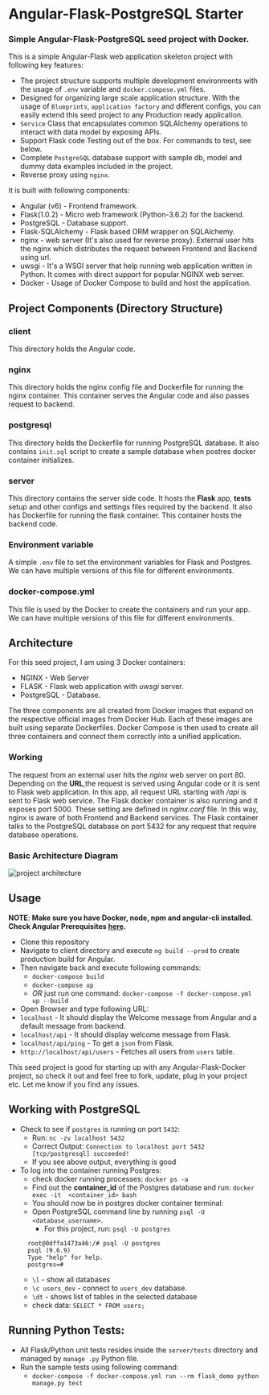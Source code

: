 # Angular-Flask-PostgreSQL Starter
### Simple Angular-Flask-PostgreSQL seed project with Docker.

This is a simple Angular-Flask web application skeleton project with following key 
features:
* The project structure supports multiple development environments with the usage of `.env` 
variable and `docker.compose.yml` files. 
* Designed for organizing large scale application structure. With the usage of `Blueprints`, 
`application factory` and different configs, you can easily extend this seed project to any 
Production ready application.
* `Service` Class that encapsulates common SQLAlchemy operations to interact with data model by 
exposing APIs.
* Support Flask code Testing out of the box. For commands to test, see below.
* Complete `PostgreSQL` database support with sample db, model and dummy data examples included in 
the project.
* Reverse proxy using `nginx`. 

It is built with following components:
* Angular (v6) - Frontend framework.
* Flask(1.0.2) - Micro web framework (Python-3.6.2) for the backend.
* PostgreSQL - Database support. 
* Flask-SQLAlchemy - Flask based ORM wrapper on SQLAlchemy.
* nginx - web server (It's also used for reverse proxy). External user hits the nginx which distributes the request between Frontend and Backend using url.
* uwsgi - It's a WSGI server that help running web application written in Python. It comes with direct support for popular NGINX web server.
* Docker - Usage of Docker Compose to build and host the application.

## Project Components (Directory Structure)

### client
This directory holds the Angular code.

### nginx
This directory holds the nginx config file and Dockerfile for running the nginx container. This container serves the Angular code and also passes request to backend.

### postgresql
This directory holds the Dockerfile for running PostgreSQL database. It also contains `init.sql` 
script to create a sample database when postres docker container initializes.

### server
This directory contains the server side code. It hosts the **Flask** app, **tests** setup and 
other configs and settings files required by the backend. It also has Dockerfile for running the 
flask container. This container hosts the backend code.

### Environment variable
A simple `.env` file to set the environment variables for Flask and Postgres. We can have multiple 
versions of this file for different environments.

### docker-compose.yml
This file is used by the Docker to create the containers and run your app. We can have multiple 
versions of this file for different environments.

## Architecture
For this seed project, I am using 3 Docker containers:
* NGINX - Web Server
* FLASK - Flask web application with *uwsgi* server.
* PostgreSQL - Database.

The three components are all created from Docker images that expand on the respective official 
images from Docker Hub. Each of these images are built using separate Dockerfiles. Docker Compose
 is then used to create all three containers and connect them correctly into a unified application.
 
### Working
The request from an external user hits the *nginx* web server on port 80. Depending on the 
__URL__,the request is served using Angular code or it is sent to Flask web application. In this 
app, all request URL starting with */api* is sent to Flask web service. The Flask docker 
container is also running and it exposes port 5000. These setting are defined in *nginx.conf* 
file. In this way, nginx is aware of both Frontend and Backend services. The Flask container 
talks to the PostgreSQL database on port 5432 for any request that require database operations. 

### Basic Architecture Diagram
![project architecture](https://github.com/Muserk-team/Angular-Flask-Postgres-Skeleton/blob/master/project_architecture.png)

## Usage
__NOTE__: **Make sure you have Docker, node, npm and angular-cli installed. Check Angular 
Prerequisites [here](https://github.com/angular/angular-cli#prerequisites).**
* Clone this repository
* Navigate to client directory and execute `ng build --prod` to create production build for Angular.
* Then navigate back and execute following commands:
  * `docker-compose build`
  * `docker-compose up`
  * *OR* just run one command: `docker-compose -f docker-compose.yml up --build`
 * Open Browser and type following URL:
  * `localhost` - It should display the Welcome message from Angular and a default message from 
  backend. 
  * `localhost/api` - It should display welcome message from Flask.
  * `localhost/api/ping` - To get a `json` from Flask.
  * `http://localhost/api/users` - Fetches all users from `users` table.

This seed project is good for starting up with any Angular-Flask-Docker project, so check it out and feel free to fork, update, plug in your project etc. Let me know if you find any issues.

## Working with PostgreSQL

* Check to see if `postgres` is running on port `5432`:
    * Run: `nc -zv localhost 5432`
    * Correct Output: `Connection to localhost port 5432 [tcp/postgresql] succeeded!`
    * If you see above output, everything is good
* To log into the container running Postgres:
    * check docker running processes: `docker ps -a`
    * Find out the **container_id** of the Postgres database and run: `docker exec -it 
    <container_id> bash`
    * You should now be in postgres docker container terminal:
    * Open PostgreSQL command line by running `psql -U <database_username>`. 
        * For this project, run: `psql -U postgres`
    ```
      root@0dffa1473a46:/# psql -U postgres
      psql (9.6.9)
      Type "help" for help.
      postgres=# 
   ```
    * `\l` - show all databases
    *  `\c users_dev` - connect to `users_dev` database.
    * `\dt` - shows list of tables in the selected database
    * check data: `SELECT * FROM users;`

## Running Python Tests:
* All Flask/Python unit tests resides inside the `server/tests` directory and managed by `manage
.py` Python file.
* Run the sample tests using following command:
    * `docker-compose -f docker-compose.yml run --rm flask_demo python manage.py test`

